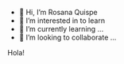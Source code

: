 - 👋 Hi, I’m Rosana Quispe
- 👀 I’m interested in  to learn
- 🌱 I’m currently learning ...
- 💞️ I’m looking to collaborate ...

<!---
Rosaq22/Rosaq22 is a ✨ special ✨ repository because its `README.md` (this file) appears on your GitHub profile.
You can click the Preview link to take a look at your changes.
--->
Hola!
